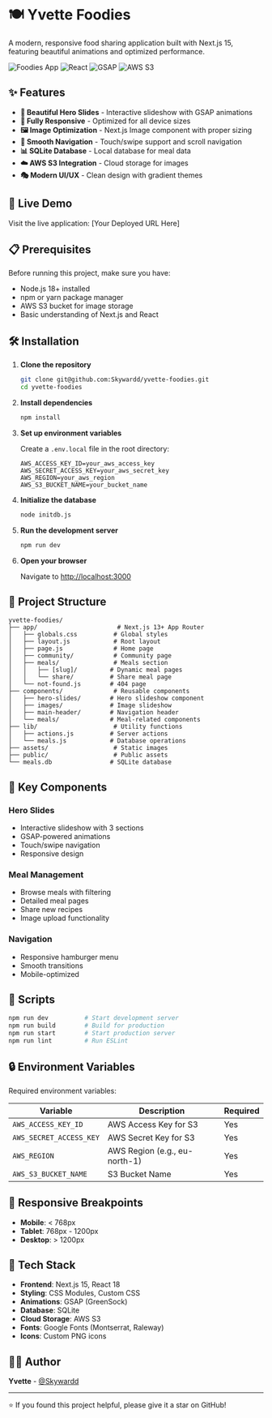 # 🍽️ Yvette Foodies

A modern, responsive food sharing application built with Next.js 15, featuring beautiful animations and optimized performance.

![Foodies App](https://img.shields.io/badge/Next.js-15.4.5-black?style=for-the-badge&logo=next.js)
![React](https://img.shields.io/badge/React-18-blue?style=for-the-badge&logo=react)
![GSAP](https://img.shields.io/badge/GSAP-Animations-green?style=for-the-badge)
![AWS S3](https://img.shields.io/badge/AWS-S3-orange?style=for-the-badge&logo=amazon-aws)

## ✨ Features

- **🎨 Beautiful Hero Slides** - Interactive slideshow with GSAP animations
- **📱 Fully Responsive** - Optimized for all device sizes
- **🖼️ Image Optimization** - Next.js Image component with proper sizing
- **🔄 Smooth Navigation** - Touch/swipe support and scroll navigation
- **📊 SQLite Database** - Local database for meal data
- **☁️ AWS S3 Integration** - Cloud storage for images
- **🎭 Modern UI/UX** - Clean design with gradient themes

## 🚀 Live Demo

Visit the live application: [Your Deployed URL Here]

## 📋 Prerequisites

Before running this project, make sure you have:

- Node.js 18+ installed
- npm or yarn package manager
- AWS S3 bucket for image storage
- Basic understanding of Next.js and React

## 🛠️ Installation

1. **Clone the repository**

   ```bash
   git clone git@github.com:Skywardd/yvette-foodies.git
   cd yvette-foodies
   ```

2. **Install dependencies**

   ```bash
   npm install
   ```

3. **Set up environment variables**

   Create a `.env.local` file in the root directory:

   ```env
   AWS_ACCESS_KEY_ID=your_aws_access_key
   AWS_SECRET_ACCESS_KEY=your_aws_secret_key
   AWS_REGION=your_aws_region
   AWS_S3_BUCKET_NAME=your_bucket_name
   ```

4. **Initialize the database**

   ```bash
   node initdb.js
   ```

5. **Run the development server**

   ```bash
   npm run dev
   ```

6. **Open your browser**

   Navigate to [http://localhost:3000](http://localhost:3000)

## 📁 Project Structure

```
yvette-foodies/
├── app/                      # Next.js 13+ App Router
│   ├── globals.css          # Global styles
│   ├── layout.js            # Root layout
│   ├── page.js              # Home page
│   ├── community/           # Community page
│   ├── meals/               # Meals section
│   │   ├── [slug]/         # Dynamic meal pages
│   │   └── share/          # Share meal page
│   └── not-found.js        # 404 page
├── components/              # Reusable components
│   ├── hero-slides/        # Hero slideshow component
│   ├── images/             # Image slideshow
│   ├── main-header/        # Navigation header
│   └── meals/              # Meal-related components
├── lib/                     # Utility functions
│   ├── actions.js          # Server actions
│   └── meals.js            # Database operations
├── assets/                  # Static images
├── public/                  # Public assets
└── meals.db                # SQLite database
```

## 🎯 Key Components

### Hero Slides

- Interactive slideshow with 3 sections
- GSAP-powered animations
- Touch/swipe navigation
- Responsive design

### Meal Management

- Browse meals with filtering
- Detailed meal pages
- Share new recipes
- Image upload functionality

### Navigation

- Responsive hamburger menu
- Smooth transitions
- Mobile-optimized

## 🔧 Scripts

```bash
npm run dev          # Start development server
npm run build        # Build for production
npm run start        # Start production server
npm run lint         # Run ESLint
```

## 🔒 Environment Variables

Required environment variables:

| Variable                | Description                   | Required |
| ----------------------- | ----------------------------- | -------- |
| `AWS_ACCESS_KEY_ID`     | AWS Access Key for S3         | Yes      |
| `AWS_SECRET_ACCESS_KEY` | AWS Secret Key for S3         | Yes      |
| `AWS_REGION`            | AWS Region (e.g., eu-north-1) | Yes      |
| `AWS_S3_BUCKET_NAME`    | S3 Bucket Name                | Yes      |

## 📱 Responsive Breakpoints

- **Mobile**: < 768px
- **Tablet**: 768px - 1200px
- **Desktop**: > 1200px

## 🎨 Tech Stack

- **Frontend**: Next.js 15, React 18
- **Styling**: CSS Modules, Custom CSS
- **Animations**: GSAP (GreenSock)
- **Database**: SQLite
- **Cloud Storage**: AWS S3
- **Fonts**: Google Fonts (Montserrat, Raleway)
- **Icons**: Custom PNG icons

## 👨‍💻 Author

**Yvette** - [@Skywardd](https://github.com/Skywardd)

---

⭐ If you found this project helpful, please give it a star on GitHub!
